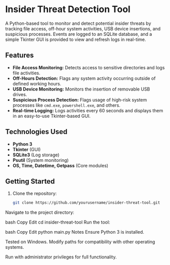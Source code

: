 # Insider Threat Detection Tool

A Python-based tool to monitor and detect potential insider threats by tracking file access, off-hour system activities, USB device insertions, and suspicious processes. Events are logged to an SQLite database, and a simple Tkinter GUI is provided to view and refresh logs in real-time.

## Features

- **File Access Monitoring:** Detects access to sensitive directories and logs file activities.
- **Off-Hours Detection:** Flags any system activity occurring outside of defined working hours.
- **USB Device Monitoring:** Monitors the insertion of removable USB drives.
- **Suspicious Process Detection:** Flags usage of high-risk system processes like `cmd.exe`, `powershell.exe`, and others.
- **Real-time Logging:** Logs activities every 60 seconds and displays them in an easy-to-use Tkinter-based GUI.

## Technologies Used

- **Python 3**
- **Tkinter** (GUI)
- **SQLite3** (Log storage)
- **Psutil** (System monitoring)
- **OS, Time, Datetime, Getpass** (Core modules)

## Getting Started

1. Clone the repository:

   ```bash
   git clone https://github.com/yourusername/insider-threat-tool.git
Navigate to the project directory:

bash
Copy
Edit
cd insider-threat-tool
Run the tool:

bash
Copy
Edit
python main.py
Notes
Ensure Python 3 is installed.

Tested on Windows. Modify paths for compatibility with other operating systems.

Run with administrator privileges for full functionality.
